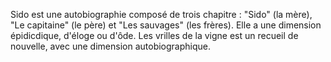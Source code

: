 Sido est une autobiographie composé de trois chapitre : "Sido" (la mère), "Le capitaine" (le père) et "Les sauvages" (les frères).
Elle a une dimension épidicdique, d'éloge ou d'ôde.
Les vrilles de la vigne est un recueil de nouvelle, avec une dimension autobiographique.